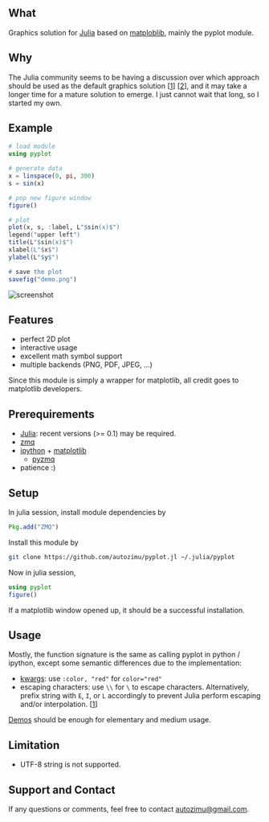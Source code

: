 ## What

Graphics solution for [Julia][] based on [matploblib][], mainly the pyplot
module.


## Why

The Julia community seems to be having a discussion over which approach
should be used as the default graphics solution [[1][graphics-wiki]]
[[2][graphics-gg]], and it may take a longer time for a mature solution to
emerge. I just cannot wait that long, so I started my own.

[graphics-wiki]: https://github.com/JuliaLang/julia/wiki/Graphics
[graphics-gg]: https://groups.google.com/forum/?fromgroups=#!searchin/julia-dev/plot$20interface/julia-dev/Mi44lkCusCw/u3B3KZx0BO0J

## Example

```julia
# load module
using pyplot

# generate data
x = linspace(0, pi, 300)
s = sin(x)

# pop new figure window
figure()

# plot
plot(x, s, :label, L"$sin(x)$")
legend("upper left")
title(L"$sin(x)$")
xlabel(L"$x$")
ylabel(L"$y$")

# save the plot
savefig("demo.png")
```

![screenshot](https://github.com/autozimu/pyplot.jl/raw/master/demo/demo.png)


## Features

* perfect 2D plot
* interactive usage
* excellent math symbol support
* multiple backends (PNG, PDF, JPEG, ...)

Since this module is simply a wrapper for matplotlib, all credit goes
to matplotlib developers.

## Prerequirements

* [Julia](https://github.com/JuliaLang/julia): recent versions (>= 0.1)
  may be required.
* [zmq](http://www.zeromq.org/)
* [ipython](http://ipython.org/) + [matplotlib](http://matplotlib.org/)
  + [pyzmq](http://www.zeromq.org/bindings:python)
* patience :)

## Setup

In julia session, install module dependencies by

```julia
Pkg.add("ZMQ")
```

Install this module by

```bash
git clone https://github.com/autozimu/pyplot.jl ~/.julia/pyplot
```

Now in julia session,

```julia
using pyplot
figure()
```

If a matplotlib window opened up, it should be a successful installation.

## Usage

Mostly, the function signature is the same as calling pyplot in python /
ipython, except some semantic differences due to the implementation:

* [kwargs][]: use `:color, "red"` for `color="red"`
* escaping characters: use `\\` for `\` to escape characters.
  Alternatively, prefix string with `E`, `I`, or `L` accordingly to
  prevent Julia perform escaping and/or interpolation.
  [[1][Julia_non_standard_string]]

[Demos][demo] should be enough for elementary and medium usage.

[kwargs]: http://rosettacode.org/wiki/Named_parameters
[demo]: https://github.com/autozimu/pyplot.jl/tree/master/demo
[Julia_non_standard_string]: http://docs.julialang.org/en/latest/manual/strings/#non-standard-string-literals

## Limitation

* UTF-8 string is not supported.

## Support and Contact

If any questions or comments, feel free to contact <autozimu@gmail.com>.

[Julia]: http://julialang.org/ "The Julia Language"
[matploblib]: http://matplotlib.org/ "matplotlib"
